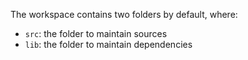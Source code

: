 
The workspace contains two folders by default, where:

- `src`: the folder to maintain sources
- `lib`: the folder to maintain dependencies

